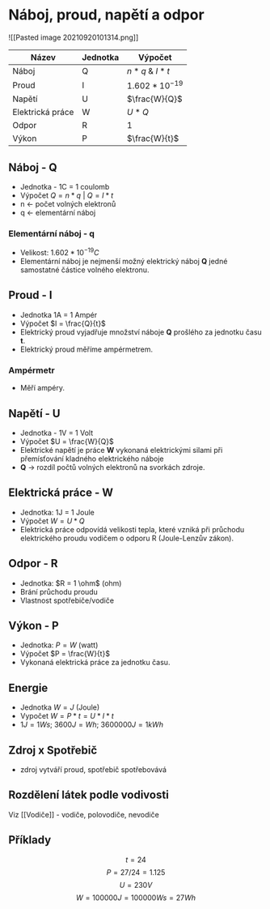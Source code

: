 # Náboj, proud, napětí a odpor
![[Pasted image 20210920101314.png]]

| Název            | Jednotka | Výpočet            |
| ---------------- | -------- | ------------------ |
| Náboj            | Q        | $n * q$ & $I * t$  |
| Proud            | I        | $1.602 * 10^{-19}$ |
| Napětí           | U        | $\frac{W}{Q}$      |
| Elektrická práce | W        | $U * Q$            |
| Odpor            | R        | 1                  |
| Výkon            | P        | $\frac{W}{t}$      |
## Náboj - Q
- Jednotka - 1C = 1 coulomb
- Výpočet $Q = n * q$ | $Q = I *t$
- n <- počet volných elektronů
- q <- elementární náboj
### Elementární náboj - q
- Velikost: $1.602 * 10^{-19} C$
- Elementární náboj je nejmenší možný elektrický náboj **Q** jedné samostatné částice volného elektronu.
## Proud - I
- Jednotka 1A = 1 Ampér
- Výpočet $I = \frac{Q}{t}$
- Elektrický proud vyjadřuje množství náboje **Q** prošlého za jednotku času **t**.
- Elektrický proud měříme ampérmetrem.
### Ampérmetr
- Měří ampéry.
## Napětí - U
- Jednotka - 1V = 1 Volt
- Výpočet $U = \frac{W}{Q}$
- Elektrické napětí je práce **W** vykonaná elektrickými silami při přemísťování kladného elektrického náboje
- **Q** -> rozdíl počtů volných elektronů na svorkách zdroje.
## Elektrická práce - W
- Jednotka: 1J = 1 Joule
- Výpočet $W = U * Q$
- Elektrická práce odpovídá velikosti tepla, které vzniká při průchodu elektrického proudu vodičem o odporu R (Joule-Lenzův zákon).
## Odpor - R
- Jednotka: $R = 1 \ohm$ (ohm)
- Brání průchodu proudu
- Vlastnost spotřebiče/vodiče
## Výkon - P
- Jednotka: $P = W$ (watt)
- Výpočet $P = \frac{W}{t}$
- Vykonaná elektrická práce za jednotku času.
## Energie
- Jednotka $W = J$ (Joule)
- Vypočet $W = P * t = U * I * t$
- $1J = 1Ws$; $3600J = Wh$; $3600000J = 1kWh$
## Zdroj x Spotřebič
- zdroj vytváří proud, spotřebič spotřebovává
## Rozdělení látek podle vodivosti
Viz [[Vodiče]] - vodiče, polovodiče, nevodiče

## Příklady
$$t=24$$
$$P=27/24=1.125$$
$$U=230V$$
$$W=100000J=100000Ws=27Wh$$